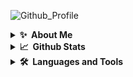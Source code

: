 ![Github_Profile](https://user-images.githubusercontent.com/95216160/179255266-4efc8596-0b82-4f68-bbf4-16e885f51441.svg)

<details>
  <summary><b>✨&nbsp;&nbsp;About&nbsp;Me</b></summary>
  <br/>
</details>

<details>
  <summary><b>📈&nbsp;&nbsp;Github&nbsp;Stats</b></summary>
  <br/>
  <table>
    <tr>
      <td><img align="" width="" alt="🦑" src="/bottom.svg"></td>
      <td><img align="" width="" alt="🦑" src="/lang.svg"></td>
    </tr>
 </table>
</details>

<details>
  <summary><b>🛠️&nbsp;&nbsp;Languages&nbsp;and&nbsp;Tools</b></summary>
  <br/>
  
💼 **Why Hire Me** 

```
👨‍💻 Skills:

googling                 17 hrs 32 mins      █████████████████████████   100.0%    
copy-paste               24 hrs 00 mins      █████████████████████████   100.0%
```

  <!--START_SECTION:waka-->
📊 **This Week I Spent My Time On** 

```text
💬 Programming Languages: 
No Activity Tracked This Week

🔥 Editors: 
No Activity Tracked This Week

🐱‍💻 Projects: 
No Activity Tracked This Week

💻 Operating System: 
No Activity Tracked This Week

```


 Last Updated on 15/09/2022 08:05:49 UTC
<!--END_SECTION:waka-->
</details>

<p align="center">
  
</p>
